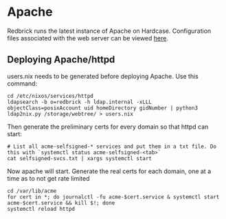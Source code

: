 # Apache

Redbrick runs the latest instance of Apache on Hardcase. Configuration files associated with the web server can be viewed [here](https://github.com/redbrick/nix-configs//tree/master/services/httpd).

## Deploying Apache/httpd

users.nix needs to be generated before deploying Apache. Use this command:

```
cd /etc/nixos/services/httpd
ldapsearch -b o=redbrick -h ldap.internal -xLLL objectClass=posixAccount uid homeDirectory gidNumber | python3 ldap2nix.py /storage/webtree/ > users.nix
```

Then generate the preliminary certs for every domain so that httpd can start:

```
# List all acme-selfsigned-* services and put them in a txt file. Do this with `systemctl status acme-selfsigned-<tab>`
cat selfsigned-svcs.txt | xargs systemctl start
```

Now apache will start. Generate the real certs for each domain, one at a time as to not get rate limited

```
cd /var/lib/acme
for cert in *; do journalctl -fu acme-$cert.service & systemctl start acme-$cert.service && kill $!; done
systemctl reload httpd
```

